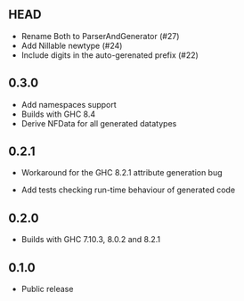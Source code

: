 HEAD
------

* Rename Both to ParserAndGenerator (#27)
* Add Nillable newtype (#24)
* Include digits in the auto-gerenated prefix (#22)

0.3.0
------

* Add namespaces support
* Builds with GHC 8.4
* Derive NFData for all generated datatypes

0.2.1
------

* Workaround for the GHC 8.2.1 attribute generation bug

* Add tests checking run-time behaviour of generated code

0.2.0
-------

* Builds with GHC 7.10.3, 8.0.2 and 8.2.1

0.1.0
-------

* Public release
